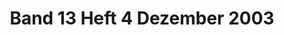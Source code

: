 --- 
abstract: '' 
authors: 
 - A Fries
 -  M Pfammatter
 -  A Andres
 -  HD Brenner
 -  N Heinrichs
 -  K Hahlweg
 -  ...
doi: '' 
featured: false 
publication: '*Verhaltenstherapie*, 209' 
publication_short: '' 
publishDate: '2003-01-01' 
title: 'Band 13  Heft 4  Dezember 2003' 
url_code: '' 
url_dataset: '' 
url_pdf: '' 
url_poster: '' 
url_project: '' 
url_slides: '' 
url_source: '' 
url_video: '' 
---